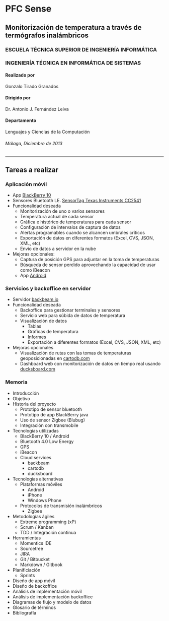 PFC Sense
=========

Monitorización de temperatura a través de termógrafos inalámbricos
------------------------------------------------------------------

### ESCUELA TÉCNICA SUPERIOR DE INGENIERÍA INFORMÁTICA


### INGENIERÍA TÉCNICA EN INFORMÁTICA DE SISTEMAS


#### Realizado por ####
Gonzalo Tirado Granados


#### Dirigido por ####
Dr. Antonio J. Fernández Leiva


#### Departamento ####
Lenguajes y Ciencias de la Computación


###### Málaga, Diciembre de 2013 ######


----------


## Tareas a realizar ##

### Aplicación móvil ###
- App [BlackBerry 10](https://developer.blackberry.com/native/)
- Sensores Bluetooth LE. [SensorTag Texas Instruments CC2541](http://www.ti.com/tool/cc2541dk-sensor)
- Funcionalidad deseada
	- Monitorización de uno o varios sensores
	- Temperatura actual de cada sensor
	- Gráfica e histórico de temperaturas para cada sensor
	- Configuración de intervalos de captura de datos
	- Alertas programables cuando se alcancen umbrales críticos
	- Exportación de datos en diferentes formatos (Excel, CVS, JSON, XML, etc)
	- Envío de datos a servidor en la nube
- Mejoras opcionales:
	- Captura de posición GPS para adjuntar en la toma de temperaturas
	- Búsqueda de sensor perdido aprovechando la capacidad de usar como iBeacon
	- App [Android](http://developer.android.com/index.html)

### Servicios y backoffice en servidor ###
- Servidor [backbeam.io](http://backbeam.io/)
- Funcionalidad deseada
	- Backoffice para gestionar terminales y sensores
	- Servicio web para súbida de datos de temperatura
	- Visualización de datos
		- Tablas
		- Gráficas de temperatura
		- Informes
		- Exportación a diferentes formatos (Excel, CVS, JSON, XML, etc)
- Mejoras opcionales
	- Visualización de rutas con las tomas de temperaturas geoposicionadas en [cartodb.com](http://cartodb.com/)
	- Dashboard web con monitorización de datos en tiempo real usando [ducksboard.com](https://ducksboard.com)

### Memoria ###
- Introducción
- Objetivo
- Historia del proyecto
	- Prototipo de sensor bluetooth
	- Prototipo de app BlackBerry java
	- Uso de sensor Zigbee (Blubug)
	- Integración con transmobile
- Tecnologías utilizadas
	- BlackBerry 10 / Android
	- Bluetooth 4.0 Low Energy
	- GPS
	- iBeacon
	- Cloud services
		- backbeam
		- cartodb
		- ducksboard
- Tecnologías alternativas
	- Plataformas móviles
		- Android
		- iPhone
		- Windows Phone
	- Protocolos de transmisión inalámbricos
		- Zigbee
- Metodologías ágiles
	- Extreme programming (xP)
	- Scrum / Kanban
	- TDD / Integración continua
- Herramientas
	- Momentics IDE
	- Sourcetree
	- JIRA
	- Git / Bitbucket
	- Markdown / Gitbook
- Planificiación
	- Sprints
- Diseño de app móvil
- Diseño de backoffice
- Análisis de implementación móvil
- Análisis de implementación backoffice
- Diagramas de flujo y modelo de datos
- Glosario de términos
- Bibliografía




